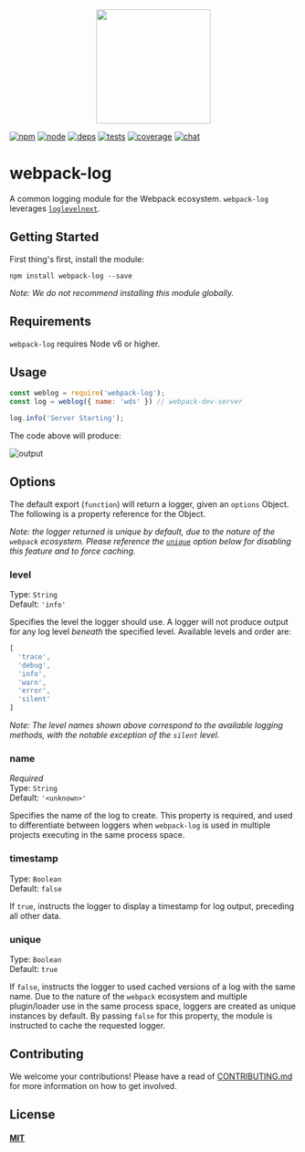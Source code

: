 <div align="center">
  <a href="https://github.com/webpack/webpack">
    <img width="200" height="200" src="https://webpack.js.org/assets/icon-square-big.svg">
  </a>
</div>

[![npm][npm]][npm-url]
[![node][node]][node-url]
[![deps][deps]][deps-url]
[![tests][tests]][tests-url]
[![coverage][cover]][cover-url]
[![chat][chat]][chat-url]

# webpack-log

A common logging module for the Webpack ecosystem. `webpack-log` leverages
[`loglevelnext`][loglevelnext].

## Getting Started

First thing's first, install the module:

```console
npm install webpack-log --save
```

_Note: We do not recommend installing this module globally._

## Requirements

`webpack-log` requires Node v6 or higher.

## Usage

```js
const weblog = require('webpack-log');
const log = weblog({ name: 'wds' }) // webpack-dev-server

log.info('Server Starting');
```

The code above will produce:

![output](output.png)

## Options

The default export (`function`) will return a logger, given an `options` Object.
The following is a property reference for the Object.

_Note: the logger returned is unique by default, due to the nature of the `webpack`
ecosystem. Please reference the [`unique`](#unique) option below for disabling
this feature and to force caching._

### level

Type: `String`  
Default: `'info'`

Specifies the level the logger should use. A logger will not produce output for
any log level _beneath_ the specified level. Available levels and order are:

```js
[
  'trace',
  'debug',
  'info',
  'warn',
  'error',
  'silent'
]
```

_Note: The level names shown above correspond to the available logging methods,
with the notable exception of the `silent` level._

### name

_Required_  
Type: `String`  
Default: `'<unknown>'`

Specifies the name of the log to create. This property is required, and used to
differentiate between loggers when `webpack-log` is used in multiple projects
executing in the same process space.

### timestamp

Type: `Boolean`  
Default: `false`

If `true`, instructs the logger to display a timestamp for log output, preceding
all other data.

### unique

Type: `Boolean`  
Default: `true`

If `false`, instructs the logger to used cached versions of a log with the same
name. Due to the nature of the `webpack` ecosystem and multiple plugin/loader
use in the same process space, loggers are created as unique instances by default.
By passing `false` for this property, the module is instructed to cache the
requested logger.

## Contributing

We welcome your contributions! Please have a read of [CONTRIBUTING.md](CONTRIBUTING.md) for more information on how to get involved.

## License

#### [MIT](LICENSE)

[npm]: https://img.shields.io/npm/v/webpack-log.svg
[npm-url]: https://npmjs.com/package/webpack-log

[node]: https://img.shields.io/node/v/webpack-log.svg
[node-url]: https://nodejs.org

[deps]: https://david-dm.org/webpack-contrib/webpack-log.svg
[deps-url]: https://david-dm.org/webpack-contrib/webpack-log

[tests]: http://img.shields.io/travis/webpack-contrib/webpack-log.svg
[tests-url]: https://travis-ci.org/webpack-contrib/webpack-log

[cover]: https://codecov.io/gh/webpack-contrib/webpack-log/branch/master/graph/badge.svg
[cover-url]: https://codecov.io/gh/webpack-contrib/webpack-log

[chat]: https://badges.gitter.im/webpack/webpack.svg
[chat-url]: https://gitter.im/webpack/webpack

[loglevelnext]: https://github.com/shellscape/loglevelnext
